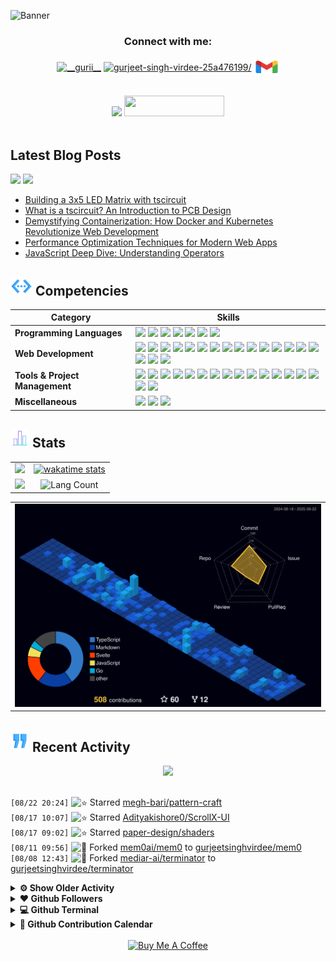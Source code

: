 <!------------------------------------------------- HEADER BANNER ---------------------------------------------------->
![Banner](https://github.com/user-attachments/assets/5d7a56cb-e4c1-4031-9abc-6e04f46562d7)



<div align="center">
 <h3>Connect with me:</h3>
<a href="https://twitter.com/__gurii__" target="_blank"><img align="center" src="https://raw.githubusercontent.com/rahuldkjain/github-profile-readme-generator/master/src/images/icons/Social/twitter.svg" alt="__gurii__" height="30" width="40" /></a>
<a href="https://linkedin.com/in/gurjeet-singh-virdee-25a476199/" target="blank"><img align="center" src="https://raw.githubusercontent.com/rahuldkjain/github-profile-readme-generator/master/src/images/icons/Social/linked-in-alt.svg" alt="gurjeet-singh-virdee-25a476199/" height="30" width="40" /></a>
<a href="mailto:gurjeetsinghvirdee@gmail.com" target="_blank"><img align="center" src="https://github.com/gurjeetsinghvirdee/gurjeetsinghvirdee/blob/main/assets/gmail.svg" alt="gurjeetsinghvirdee@gmail.com" height="30" width="40" /></a>
</p>
</div>

<br>
 
<div align="center">
    <a href="https://drive.google.com/file/d/1kfOgnzaFNhz18nt7DS0i8Spp-n2YNyl3/view?usp=drive_link" alt="Resume"><img src="https://img.shields.io/badge/%F0%9F%93%84%20Resume-0078D4?style=for-the-badge&logo=resume&logoColor=white" height="33" /></a>
    <img src="https://api.visitorbadge.io/api/visitors?path=https%3A%2F%2Fgithub.com%2Fgurjeetsinghvirdee%2Fgurjeetsinghvirdee&label=VISITORS&labelColor=%23FFD700&countColor=%238A2BE2" width="160" height="33" />    
<!--     <img src="https://wakatime.com/badge/user/ff7098eb-56b3-4619-bbbb-86aad0fce365.svg?style=for-the-badge" height="33" /> -->
</div>

<img src="https://www.animatedimages.org/data/media/562/animated-line-image-0111.gif" width="1000" height="2" />
<!--------------------------------Dev.too Blog Posts---------------------------------------------->

## Latest Blog Posts

<a href="https://dev.to/gurjeetsinghvirdee"><img src="https://img.shields.io/badge/dev.to-0A0A0A?style=for-the-badge&logo=devdotto&logoColor=white" height="33" /></a>
<a href="https://hashnode.com/@gurjeetsingh"><img src="https://img.shields.io/badge/hashnode-3B82F6?style=for-the-badge&logo=hashnode&logoColor=white" height="33" /></a>

<!-- BLOG-POST-LIST:START -->
- [Building a 3x5 LED Matrix with tscircuit](https://dev.to/gurjeetsinghvirdee/building-a-3x5-led-matrix-with-tscircuit-1m9n)
- [What is a tscircuit? An Introduction to PCB Design](https://dev.to/gurjeetsinghvirdee/what-is-a-ts-circuit-an-introduction-to-pcb-design-3k7l)
- [Demystifying Containerization: How Docker and Kubernetes Revolutionize Web Development](https://dev.to/gurjeetsinghvirdee/demystifying-containerization-how-docker-and-kubernetes-revolutionize-web-development-1b0a)
- [Performance Optimization Techniques for Modern Web Apps](https://dev.to/gurjeetsinghvirdee/performance-optimization-techniques-for-modern-web-apps-393o)
- [JavaScript Deep Dive: Understanding Operators](https://dev.to/gurjeetsinghvirdee/javascript-deep-dive-understanding-operators-564o)
<!-- BLOG-POST-LIST:END -->

<!---------------------------------Frameworks, Languages & Other Tools ------------------------------------->        
        
## <img src="https://github.com/gurjeetsinghvirdee/gurjeetsinghvirdee/blob/main/assets/skills.gif" width="35" height="30" /> Competencies

| Category        | Skills        |
|-----------------|---------------|
| **Programming Languages**       | <img src="https://img.shields.io/badge/JavaScript-F7DF1E?style=for-the-badge&logo=javascript&logoColor=ffffff"/> <img src="https://img.shields.io/badge/TypeScript-007ACC?style=for-the-badge&logo=typescript&logoColor=white"/> <img src="https://img.shields.io/badge/Php-4F5B93?style=for-the-badge&logo=php&logoColor=ffffff" /> <img src="https://img.shields.io/badge/Go-79D4FD?style=for-the-badge&logo=Go&logoColor=ffffff" /> <img src="https://img.shields.io/badge/svelte-FF3E00?style=for-the-badge&logo=svelte&logoColor=white"> <img src="https://img.shields.io/badge/D-B03931?style=for-the-badge&logo=D&logoColor=FFFFFF" /> <img src="https://img.shields.io/badge/Solidity-2B247C?logo=solidity&logoColor=e6e3ec&style=for-the-badge" /> |
| **Web Development** | <img src="https://img.shields.io/badge/HTML5-E34F26?style=for-the-badge&logo=html5&logoColor=white" /> <img src="https://img.shields.io/badge/next.js-000000?style=for-the-badge&logo=nextdotjs&logoColor=white"/> <img src="https://img.shields.io/badge/React-20232A?style=for-the-badge&logo=react&logoColor=61DAFB"/> <img src="https://img.shields.io/badge/Express.js-000000?style=for-the-badge&logo=express&logoColor=white"/> <img src="https://img.shields.io/badge/Node.js-339933?style=for-the-badge&logo=nodedotjs&logoColor=white"/> <img src="https://img.shields.io/badge/CSS3-1572B6?style=for-the-badge&logo=css3&logoColor=white" /> <img src="https://img.shields.io/badge/Tailwind_CSS-38B2AC?style=for-the-badge&logo=tailwind-css&logoColor=white"/> <img src="https://img.shields.io/badge/Sass-CC6699?style=for-the-badge&logo=sass&logoColor=white" /> <img src="https://img.shields.io/badge/Bootstrap-563D7C?style=for-the-badge&logo=bootstrap&logoColor=white" /> <img src="https://img.shields.io/badge/MUI-007FFF?logo=mui&logoColor=fff&style=for-the-badge" />  <img src="https://img.shields.io/badge/MongoDB-4EA94B?style=for-the-badge&logo=mongodb&logoColor=white"/> <img src="https://img.shields.io/badge/Redux%20Saga-999999?style=for-the-badge&logo=reduxsaga&logoColor=white" /> <img src="https://img.shields.io/badge/mongoose-880000?style=for-the-badge&logo=mongoose&logoColor=white" /> <img src="https://img.shields.io/badge/shadcn/ui-000000?style=for-the-badge&logo=shadcnui&logoColor=white" /> <img src="https://img.shields.io/badge/MySQL-005C84?style=for-the-badge&logo=mysql&logoColor=white"/> <img src="https://img.shields.io/badge/Redux-764ABC?style=for-the-badge&logo=redux&logoColor=white" /> <img src="https://img.shields.io/badge/Cloudinary-3448C5?logo=cloudinary&logoColor=fff&style=for-the-badge" /> <img src="https://img.shields.io/badge/JSON-000?logo=json&logoColor=fff&style=for-the-badge" /> |
| **Tools & Project Management** | <img src="https://img.shields.io/badge/GitHub-000000?style=for-the-badge&logo=github&logoColor=white"/></a> <img src="https://img.shields.io/badge/GIT-E44C30?style=for-the-badge&logo=git&logoColor=white"/> <img src="https://img.shields.io/badge/VSCode-0078D4?style=for-the-badge&logo=visual%20studio%20code&logoColor=white" /> <img src="https://img.shields.io/badge/replit-F26207?style=for-the-badge&logo=replit&logoColor=white" /> <img src="https://img.shields.io/badge/Codesandbox-000000?style=for-the-badge&logo=CodeSandbox&logoColor=white" /> <img src="https://img.shields.io/badge/JetBrains-000?logo=jetbrains&logoColor=fff&style=for-the-badge" /> <img src="https://img.shields.io/badge/Vercel-000000?style=for-the-badge&logo=vercel&logoColor=white"/> <img src="https://img.shields.io/badge/Netlify-00C7B7?style=for-the-badge&logo=netlify&logoColor=white"/> <img src="https://img.shields.io/badge/Heroku-430098?style=for-the-badge&logo=heroku&logoColor=white"/> <img src="https://img.shields.io/badge/Render-46E3B7?style=for-the-badge&logo=render&logoColor=white"/> <img src="https://img.shields.io/badge/Railway-131415?style=for-the-badge&logo=railway&logoColor=white"/> <img src="https://img.shields.io/badge/firebase-FFCA28?style=for-the-badge&logo=firebase&logoColor=white" /> <img src="https://img.shields.io/badge/appwrite-FD366E?style=for-the-badge&logo=appwrite&logoColor=white" /> <img src="https://img.shields.io/badge/rapid-0055DA?style=for-the-badge&logo=rapid&logoColor=white" /> <img src="https://img.shields.io/badge/Postman-FF6C37?style=for-the-badge&logo=Postman&logoColor=white" /> <img src="https://img.shields.io/badge/Twilio-F22F46?style=for-the-badge&logo=Twilio&logoColor=white" /> <img src="https://img.shields.io/badge/Unsplash-000000?style=for-the-badge&logo=Unsplash&logoColor=white" /> |
| **Miscellaneous** | <img src="https://img.shields.io/badge/Figma-F24E1E?style=for-the-badge&logo=figma&logoColor=white"/> <img src="https://img.shields.io/badge/canva-00C4CC?style=for-the-badge&logo=canva&logoColor=white" /> <img src="https://img.shields.io/badge/framer-0055FF?style=for-the-badge&logo=framer&logoColor=white" /> |

<!------------------------------------------TESTIMONIALS-----------------------------------------------
        
## <img src="https://github.com/gurjeetsinghvirdee/gurjeetsinghvirdee/blob/main/assets/star%202.gif" width="35" height="30" /> Testimonials 

<table>
  <tr>
    <th>Author</th>
    <th>Description</th>
  </tr>
  <tr>
    <td>Ishika Goyal</td>
    <td>Gurjeet Singh Virdee is an inspiring, good mentor,  adviser, and understanding friend. He continuously helped me in learning the open-source contribution. I truly appreciate everything he has done for me so far and hope to continue learning from him.</td>
  </tr>
  <tr>
    <td>Utkarsh Saxena</td>
    <td>I have worked with Gurjeet on a project and he has been very kind to me. Since I am from the Android domain he explained the web concepts to me in an easy way. He is also the collaborator of my Two Repos : Leetcode Grind and Eazy Android and is always kind to the new contributors and helps them to do their best. Looking forward to working with him more and enhancing this journey of Tech and Open Source.</td>
  </tr>
</table>

<img src="https://www.animatedimages.org/data/media/562/animated-line-image-0111.gif" width="1000" height="2" /> 
--------------------->

<!------------------------------------------------------------ GITHUB STATS ------------------------------------------------------------------------>
        
## <img src="https://github.com/gurjeetsinghvirdee/gurjeetsinghvirdee/blob/main/assets/stats.gif" width="30" height="30" /> Stats 

<table>    
<tr>
  <td align="center">
    <img width="500" src="https://streak-stats.demolab.com?user=gurjeetsinghvirdee&hide_border=true&border_radius=4.4&date_format=j%20M%5B%20Y%5D&ring=147FEB&fire=147FEB&currStreakLabel=147FEB&sideLabels=147FEB" />
  </td>
  <td align="center">
   <a href="">
    <img width="500" src="https://github-readme-stats.vercel.app/api/wakatime?username=gurjeetsinghvirdee" alt="wakatime stats" />
   </a>
  </td>
</tr>

<tr>
  <td align="center">
    <img width="500" src="https://github-readme-stats.vercel.app/api?username=gurjeetsinghvirdee&show=discussions_answered,prs_merged,prs_merged_percentage&include_all_commits=true&show_icons=true&rank_icon=percentile" />
  </td>
  <td align="center">
   <img width="500" src="https://github-readme-stats.vercel.app/api/top-langs/?username=gurjeetsinghvirdee&langs_count=8&layout=compact" alt="Lang Count" />
  </td>
</tr>
</table>

<table>
 <tr>
  <td>
   <img width="1000" src="https://github.com/gurjeetsinghvirdee/gurjeetsinghvirdee/blob/main/profile-3d-contrib/profile-night-view.svg" />
  </td>
 </tr>
</table>

## <img src="https://github.com/gurjeetsinghvirdee/gurjeetsinghvirdee/blob/main/assets/recent.gif" width="30" height="35" /> Recent Activity

<div align="center">
  <img src="https://github-readme-activity-graph.vercel.app/graph?username=gurjeetsinghvirdee&theme=synthwave-84&true&hide_border=true" />
</div>

<br>
        
<!--START_SECTION:activity-->  
`[08/22 20:24]` <img alt="⭐" src="https://github.com/cheesits456/github-activity-readme/raw/master/icons/star.png" align="top" height="18"> Starred [megh-bari/pattern-craft](https://github.com/megh-bari/pattern-craft)  
`[08/17 10:07]` <img alt="⭐" src="https://github.com/cheesits456/github-activity-readme/raw/master/icons/star.png" align="top" height="18"> Starred [Adityakishore0/ScrollX-UI](https://github.com/Adityakishore0/ScrollX-UI)  
`[08/17 09:02]` <img alt="⭐" src="https://github.com/cheesits456/github-activity-readme/raw/master/icons/star.png" align="top" height="18"> Starred [paper-design/shaders](https://github.com/paper-design/shaders)  
`[08/11 09:56]` <img alt="🍴" src="https://github.com/cheesits456/github-activity-readme/raw/master/icons/fork.png" align="top" height="18"> Forked [mem0ai/mem0](https://github.com/mem0ai/mem0) to [gurjeetsinghvirdee/mem0](https://github.com/gurjeetsinghvirdee/mem0)  
`[08/08 12:43]` <img alt="🍴" src="https://github.com/cheesits456/github-activity-readme/raw/master/icons/fork.png" align="top" height="18"> Forked [mediar-ai/terminator](https://github.com/mediar-ai/terminator) to [gurjeetsinghvirdee/terminator](https://github.com/gurjeetsinghvirdee/terminator)  

<details><summary><b> ⚙️ Show Older Activity</b></summary>

`[08/06 08:23]` <img alt="📝" src="https://github.com/cheesits456/github-activity-readme/raw/master/icons/commit.png" align="top" height="18"> Made `6` commits in [gurjeetsinghvirdee/OptiFix](https://github.com/gurjeetsinghvirdee/OptiFix)  
`[08/02 14:25]` <img alt="📂" src="https://github.com/cheesits456/github-activity-readme/raw/master/icons/create-branch.png" align="top" height="18"> Created branch [`main`](https://github.com/gurjeetsinghvirdee/OptiFix/tree/main) in [gurjeetsinghvirdee/OptiFix](https://github.com/gurjeetsinghvirdee/OptiFix)  
`[08/02 14:23]` <img alt="➕" src="https://github.com/cheesits456/github-activity-readme/raw/master/icons/create-repo.png" align="top" height="18"> Created repository [gurjeetsinghvirdee/OptiFix](https://github.com/gurjeetsinghvirdee/OptiFix)  
`[07/25 14:26]` <img alt="📝" src="https://github.com/cheesits456/github-activity-readme/raw/master/icons/commit.png" align="top" height="18"> Made `1` commit in [gurjeetsinghvirdee/latency-topology-visualizer](https://github.com/gurjeetsinghvirdee/latency-topology-visualizer)  

</details>
<!--END_SECTION:activity-->
       
<!---------------------------------------------- Some More Stats ------------------------------------------------->       
       
<details>
  <summary> <b> ❤️ Github Followers </b> </summary>
    <img src="https://github.com/gurjeetsinghvirdee/gurjeetsinghvirdee/blob/main/metrics.plugin.people.followers.svg" />
</details>   

<details>
  <summary> <b> 💻 Github Terminal </b> </summary>
    <img src="https://github.com/gurjeetsinghvirdee/gurjeetsinghvirdee/blob/main/metrics.plugin.terminal.svg" />
</details>

<details>
  <summary> <b> 📆 Github Contribution Calendar </b></summary>
    <img src="https://github.com/gurjeetsinghvirdee/gurjeetsinghvirdee/blob/main/metrics.plugin.yearlycalendar.svg" />
</details>

<img src="https://www.animatedimages.org/data/media/562/animated-line-image-0111.gif" width="1000" height="2" />

<div align="center">
 <a href="https://www.buymeacoffee.com/gurjeetsingh" target="_blank">
  <img src="https://cdn.buymeacoffee.com/buttons/v2/default-yellow.png" alt="Buy Me A Coffee" width="300" />
 </a>
</div>
